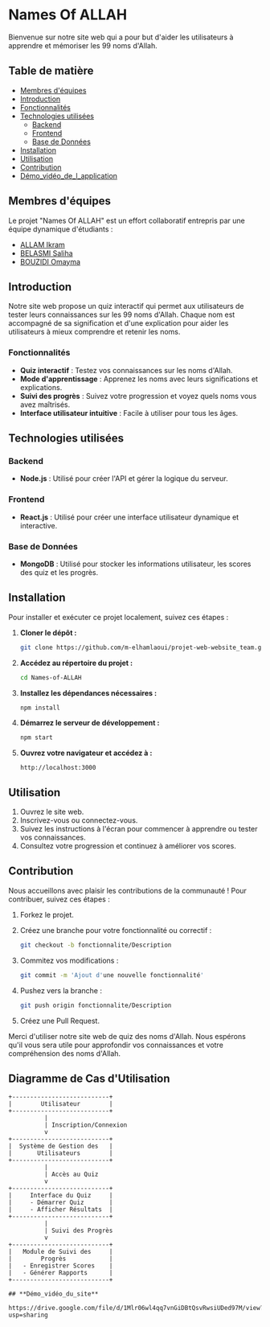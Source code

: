  # Names Of ALLAH
Bienvenue sur notre site web qui a pour but d'aider les utilisateurs à apprendre et mémoriser les 99 noms d'Allah.
## Table de matière
* [Membres d'équipes](#Membres-d'équipes)
* [Introduction](#introduction)
* [Fonctionnalités](#fonctionnalités)
* [Technologies utilisées](#technologies-utilisées)
  * [Backend](#backend)
  * [Frontend](#frontend)
  * [Base de Données](#base-de-données)
* [Installation](#installation)
* [Utilisation](#utilisation)
* [Contribution](#contribution)
* [Démo_vidéo_de_l_application](#Démo_vidéo_de_l_application)


## Membres d'équipes
Le projet "Names Of ALLAH" est un effort collaboratif entrepris par une équipe dynamique d'étudiants :
- [ALLAM Ikram](https://github.com/ikramal1)
- [BELASMI Saliha](https://github.com/salihabelasmi)
- [BOUZIDI Omayma](https://github.com/omaymabouzidi1s)
## Introduction

Notre site web propose un quiz interactif qui permet aux utilisateurs de tester leurs connaissances sur les 99 noms d'Allah. Chaque nom est accompagné de sa signification et d'une explication pour aider les utilisateurs à mieux comprendre et retenir les noms.

### Fonctionnalités


- **Quiz interactif** : Testez vos connaissances sur les noms d'Allah.
- **Mode d'apprentissage** : Apprenez les noms avec leurs significations et explications.
- **Suivi des progrès** : Suivez votre progression et voyez quels noms vous avez maîtrisés.
- **Interface utilisateur intuitive** : Facile à utiliser pour tous les âges.

## Technologies utilisées
### Backend

- **Node.js** : Utilisé pour créer l'API et gérer la logique du serveur.

### Frontend

- **React.js** : Utilisé pour créer une interface utilisateur dynamique et interactive.

### Base de Données

- **MongoDB** : Utilisé pour stocker les informations utilisateur, les scores des quiz et les progrès.


## Installation

Pour installer et exécuter ce projet localement, suivez ces étapes :

1. **Cloner le dépôt :**
    ```bash
    git clone https://github.com/m-elhamlaoui/projet-web-website_team.git
    ```

2. **Accédez au répertoire du projet :**
    ```bash
    cd Names-of-ALLAH
    ```

3. **Installez les dépendances nécessaires :**
    ```bash
    npm install
    ```

4. **Démarrez le serveur de développement :**
    ```bash
    npm start
    ```

5. **Ouvrez votre navigateur et accédez à :**
    ```
    http://localhost:3000
    ```

## Utilisation

1. Ouvrez le site web.
2. Inscrivez-vous ou connectez-vous.
3. Suivez les instructions à l'écran pour commencer à apprendre ou tester vos connaissances.
4. Consultez votre progression et continuez à améliorer vos scores.

## Contribution

Nous accueillons avec plaisir les contributions de la communauté ! Pour contribuer, suivez ces étapes :

1. Forkez le projet.
2. Créez une branche pour votre fonctionnalité ou correctif :
    ```bash
    git checkout -b fonctionnalite/Description
    ```

3. Commitez vos modifications :
    ```bash
    git commit -m 'Ajout d'une nouvelle fonctionnalité'
    ```

4. Pushez vers la branche :
    ```bash
    git push origin fonctionnalite/Description
    ```

5. Créez une Pull Request.

Merci d'utiliser notre site web de quiz des noms d'Allah. Nous espérons qu'il vous sera utile pour approfondir vos connaissances et votre compréhension des noms d'Allah.

## Diagramme de Cas d'Utilisation

```plaintext
+---------------------------+
|        Utilisateur        |
+---------------------------+
          |
          | Inscription/Connexion
          v
+---------------------------+
|  Système de Gestion des   |
|       Utilisateurs        |
+---------------------------+
          |
          | Accès au Quiz
          v
+---------------------------+
|     Interface du Quiz     |
|     - Démarrer Quiz       |
|     - Afficher Résultats  |
+---------------------------+
          |
          | Suivi des Progrès
          v
+---------------------------+
|   Module de Suivi des     |
|        Progrès            |
|   - Enregistrer Scores    |
|   - Générer Rapports      |
+---------------------------+

## **Démo_vidéo_du_site**

https://drive.google.com/file/d/1Mlr06wl4qq7vnGiDBtQsvRwsiUDed97M/view?usp=sharing
